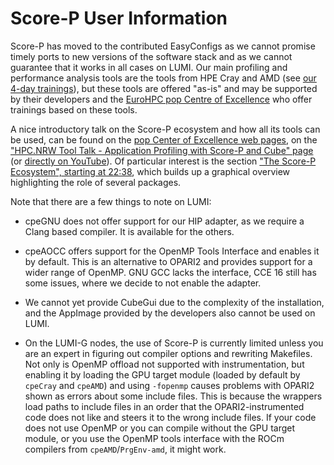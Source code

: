 # Score-P User Information

Score-P has moved to the contributed EasyConfigs as we cannot promise timely
ports to new versions of the software stack and as we cannot guarantee that 
it works in all cases on LUMI. Our main profiling and performance analysis
tools are the tools from HPE Cray and AMD 
(see [our 4-day trainings](https://lumi-supercomputer.github.io/comprehensive-latest/)),
but these tools are offered "as-is" and may be supported by their developers
and the [EuroHPC pop Centre of Excellence](https://pop-coe.eu/) who offer trainings
based on these tools.

A nice introductory talk on the Score-P ecosystem and how all its
tools can be used, can be found on the 
[pop Center of Excellence web pages](https://pop-coe.eu/),
on the ["HPC.NRW Tool Talk - Application Profiling with Score-P and Cube" page](https://pop-coe.eu/blog/hpcnrw-tool-talk-application-profiling-with-score-p-and-cube)
(or [directly on YouTube](https://www.youtube.com/watch?list=PLhznUsiowt26GyqmTTO1joujbeSg2_WHK&v=3HtR89L2u9Q)).
Of particular interest is the section 
["The Score-P Ecosystem", starting at 22:38](https://www.youtube.com/watch?v=3HtR89L2u9Q&list=PLhznUsiowt26GyqmTTO1joujbeSg2_WHK&index=3&t=1358s), 
which builds up a graphical overview highlighting the role of several packages.

Note that there are a few things to note on LUMI:



-   cpeGNU does not offer support for our HIP adapter, as we require a Clang based compiler. 
    It is available for the others.

-   cpeAOCC offers support for the OpenMP Tools Interface and enables it by default. 
    This is an alternative to OPARI2 and provides support for a wider range of OpenMP. 
    GNU GCC lacks the interface, CCE 16 still has some issues, 
    where we decide to not enable the adapter.

-   We cannot yet provide CubeGui due to the complexity of the installation, and the AppImage
    provided by the developers also cannot be used on LUMI.

-   On the LUMI-G nodes, the use of Score-P is currently limited unless you are an 
    expert in figuring out compiler options and rewriting Makefiles. Not only is OpenMP
    offload not supported with instrumentation, but enabling it by loading the GPU 
    target module (loaded by default by `cpeCray` and `cpeAMD`) and using `-fopenmp`
    causes problems with OPARI2 shown as errors about some include files. This is because
    the wrappers load paths to include files in an order that the OPARI2-instrumented code
    does not like and steers it to the wrong include files. If your code does not use 
    OpenMP or you can compile without the GPU target module, or you use the OpenMP tools 
    interface with the ROCm compilers from `cpeAMD`/`PrgEnv-amd`, it might work.
